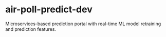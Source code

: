 # air-poll-predict-dev
Microservices-based prediction portal with real-time ML model retraining and prediction features.
